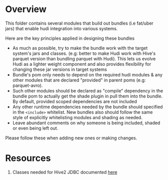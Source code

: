 # Overview

This folder contains several modules that build out bundles (i.e fat/uber jars) that enable hudi integration into various systems.

Here are the key principles applied in designing these bundles

 - As much as possible, try to make the bundle work with the target system's jars and classes. (e.g: better to make Hudi work with Hive's parquet version than bundling parquet with Hudi). This lets us evolve Hudi as a lighter weight component and also provides flexibility for changing these jar versions in target systems
 - Bundle's pom only needs to depend on the required hudi modules & any other modules that are declared "provided" in parent poms (e.g: parquet-avro). 
 - Such other modules should be declared as "compile" dependency in the bundle pom to actually get the shade plugin in pull them into the bundle. By default, provided scoped dependencies are not included
 - Any other runtime dependencies needed by the bundle should specified in the `<include>` whitelist. New bundles also should follow the same style of explicitly whitelisting modules and shading as needed.
 - Leave abundant comments on why someone is being included, shaded or even being left out.

Please follow these when adding new ones or making changes.

# Resources 

 1. Classes needed for Hive2 JDBC documented [here](https://cwiki.apache.org/confluence/display/Hive/HiveServer2+Clients#HiveServer2Clients-RunningtheJDBCSampleCode)
 